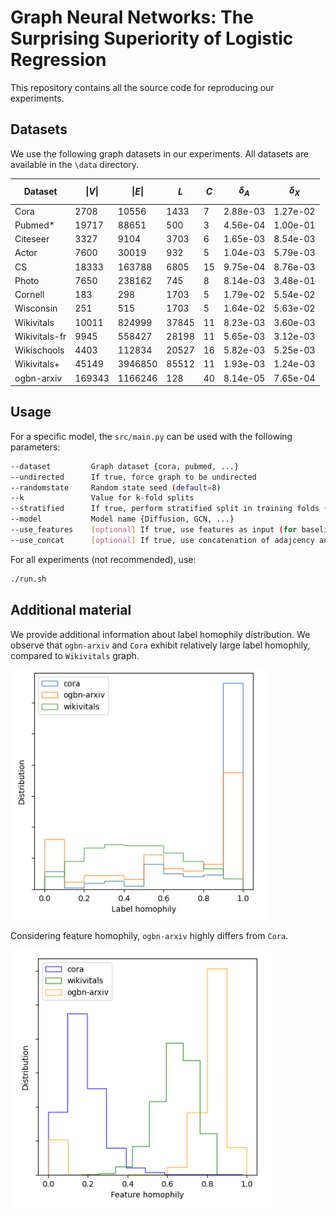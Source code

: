 # Graph Neural Networks: The Surprising Superiority of Logistic Regression

This repository contains all the source code for reproducing our experiments. 

## Datasets

We use the following graph datasets in our experiments. All datasets are available in the `\data` directory.

|Dataset| $$\|V\|$$ | $\|E\|$ | $L$ | $C$ | $\delta_A$ | $\delta_X$ |
|-------|-----------|---------|-----|-----|------------|------------|
| Cora             | 2708  | 10556  | 1433  | 7   | 2.88e-03     | 1.27e-02     |
| Pubmed*          | 19717 | 88651  | 500   | 3   | 4.56e-04     | 1.00e-01     |
| Citeseer         | 3327  | 9104   | 3703  | 6   | 1.65e-03     | 8.54e-03     |
| Actor            | 7600  | 30019  | 932   | 5   | 1.04e-03     | 5.79e-03     |
| CS               | 18333 | 163788 | 6805  | 15  | 9.75e-04     | 8.76e-03     |
| Photo            | 7650  | 238162 | 745   | 8   | 8.14e-03     | 3.48e-01     |
| Cornell          | 183   | 298    | 1703  | 5   | 1.79e-02     | 5.54e-02     |
| Wisconsin        | 251   | 515    | 1703  | 5   | 1.64e-02     | 5.63e-02     |
| Wikivitals       | 10011 | 824999 | 37845 | 11  | 8.23e-03     | 3.60e-03     |
| Wikivitals-fr    | 9945  | 558427 | 28198 | 11  | 5.65e-03     | 3.12e-03     |
| Wikischools      | 4403  | 112834 | 20527 | 16  | 5.82e-03     | 5.25e-03     |
| Wikivitals+      | 45149 | 3946850| 85512 | 11  | 1.93e-03     | 1.24e-03     |
| ogbn-arxiv       | 169343 | 1166246| 128 | 40  | 8.14e-05     | 7.65e-04     |


## Usage

For a specific model, the `src/main.py` can be used with the following parameters:
```bash
--dataset         Graph dataset {cora, pubmed, ...}
--undirected      If true, force graph to be undirected 
--randomstate     Random state seed (default=8)
--k               Value for k-fold splits
--stratified      If true, perform stratified split in training folds (default=true)
--model           Model name {Diffusion, GCN, ...}
--use_features    [optional] If true, use features as input (for baseline models)
--use_concat      [optional] If true, use concatenation of adajcency and feature matrices as input (for baseline models)
```

For all experiments (not recommended), use:
```bash
./run.sh
```

## Additional material

We provide additional information about label homophily distribution. We observe that `ogbn-arxiv` and `Cora` exhibit relatively large label homophily, compared to `Wikivitals` graph.

![img/node_homophily_comparison.png](img/node_homophily_comparison.png)

Considering feature homophily, `ogbn-arxiv` highly differs from `Cora`.

![img/node_homophily_comparison.png](img/feature_homophily_comparison.png)
